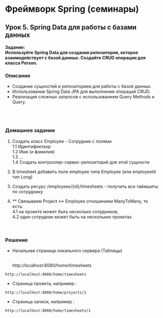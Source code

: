 # Фреймворк Spring (семинары)

## Урок 5. Spring Data для работы с базами данных
#### Задание:<br> Используйте Spring Data для создания репозитория, которое взаимодействует с базой данных. Создайте CRUD операции для класса Person.
### Описание<br>
- Создание сущностей и репозиториев для работы с базой данных.<br>
- Использование Spring Data JPA для выполнения операций CRUD.<br>
- Реализация сложных запросов с использованием Query Methods и Query.<br>
<br><br><br>

### Домашнее задание
1. Создать класс Employee - Сотрудник с полями<br>
   1.1 Идентификтаор<br>
   1.2 Имя (и фамилия)<br>
   1.3 ...<br>
   1.4 Создать контроллер-сервис-репозиторий для этой сущности<br>

2. В timesheet добавить поле employee типа Employee (или employeeId тип Long)<br>
3. Создать ресурс /employees/{id}/timesheets - получить все таймшиты по сотруднику<br>

4. ** Связываем Project <-> Employee отношением ManyToMany, то есть:<br>
   4.1 на проекте может быть несколько сотрдников;<br> 
   4.2 один сотрудник может быть на нескольких проектах.
   <br><br><br>

### Решение

- Начальная страница локального сервера (Таблицы)<br><br>

    http://localhost:8080/home/timesheets

```
http://localhost:8080/home/timesheets

```

- Страница проекта, например :

```
http://localhost:8080/home/projects/1

```

- Страница записи, например :

```
http://localhost:8080/home/timesheets/1

```